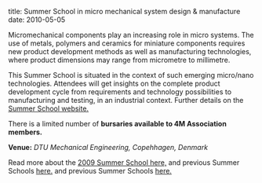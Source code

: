 title: Summer School in micro mechanical system design & manufacture
date: 2010-05-05 

Micromechanical components play an increasing role in micro systems. The use of metals, polymers and ceramics for miniature components requires new product development methods as well as manufacturing technologies, where product dimensions may range from micrometre to millimetre.
<!--break-->
This Summer School is situated in the context of such emerging micro/nano technologies. Attendees will get insights on the complete product development cycle from requirements and technology possibilities to manufacturing and testing, in an industrial context. Further details on the [Summer School website.](https://conferences.dtu.dk/conferenceDisplay.py?confId=45)  
  
There is a limited number of **bursaries available to 4M Association members.**  

**Venue:**   *DTU Mechanical Engineering, Copehhagen, Denmark*  
  
Read more about the [2009 Summer School here,](/content/4M-Summer-School-200.html) and previous Summer Schools [here.](/event/4M-Summer-Schoo/4M-Summer-School-200.html) and previous Summer Schools [here.](/event/4M-Summer-Schoo.html)
